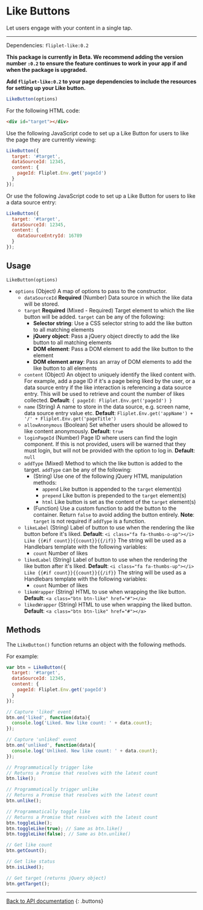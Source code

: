 # Like Buttons

Let users engage with your content in a single tap.

---

Dependencies: `fliplet-like:0.2`

**This package is currently in Beta. We recommend adding the version number `:0.2` to ensure the feature continues to work in your app if and when the package is upgraded.**

**Add `fliplet-like:0.2` to your page dependencies to include the resources for setting up your Like button.**

```js
LikeButton(options)
```

For the following HTML code:

```html
<div id="target"></div>
```

Use the following JavaScript code to set up a Like Button for users to like the page they are currently viewing:

```js
LikeButton({
  target: '#target',
  dataSourceId: 12345,
  content: {
    pageId: Fliplet.Env.get('pageId')
  }
});
```

Or use the following JavaScript code to set up a Like Button for users to like a data source entry:

```js
LikeButton({
  target: '#target',
  dataSourceId: 12345,
  content: {
    dataSourceEntryId: 16789
  }
});
```

## Usage

```
LikeButton(options)
```

* `options` (Object) A map of options to pass to the constructor.
  * `dataSourceId` **Required** (Number) Data source in which the like data will be stored.
  * `target` **Required** (Mixed - Required) Target element to which the like button will be added. `target` can be any of the following:
    * **Selector string**: Use a CSS selector string to add the like button to all matching elements
    * **jQuery object**: Pass a jQuery object directly to add the like button to all matching elements
    * **DOM element**: Pass a DOM element to add the like button to the element
    * **DOM element array**: Pass an array of DOM elements to add the like button to all elements
  * `content` (Object) An object to uniquely identify the liked content with. For example, add a page ID if it's a page being liked by the user, or a data source entry if the like interaction is referencing a data source entry. This will be used to retrieve and count the number of likes collected. **Default**: `{ pageId: Fliplet.Env.get('pageId') }`
  * `name` (String) A name to store in the data source, e.g. screen name, data source entry value etc. **Default**: `Fliplet.Env.get('appName') + '/' + Fliplet.Env.get('pageTitle')`
  * `allowAnonymous` (Boolean) Set whether users should be allowed to like content anonymously. **Default**: `true`
  * `loginPageId` (Number) Page ID where users can find the login component. If this is not provided, users will be warned that they must login, but will not be provided with the option to log in. **Default**: `null`
  * `addType` (Mixed) Method to which the like button is added to the target. `addType` can be any of the following:
    * (String) Use one of the following jQuery HTML manipulation methods:
      * `append` Like button is appended to the `target` element(s)
      * `prepend` Like button is prepended to the `target` element(s)
      * `html` Like button is set as the content of the `target` element(s)
    * (Function) Use a custom function to add the button to the container. Return `false` to avoid adding the button entirely. **Note**: `target` is not required if `addType` is a function.
  * `likeLabel` (String) Label of button to use when the rendering the like button before it's liked. **Default**: `<i class="fa fa-thumbs-o-up"></i> Like {{#if count}}{{count}}{{/if}}` The string will be used as a Handlebars template with the following variables:
    * `count` Number of likes
  * `likedLabel` (String) Label of button to use when the rendering the like button after it's liked. **Default**: `<i class="fa fa-thumbs-up"></i> Like {{#if count}}{{count}}{{/if}}` The string will be used as a Handlebars template with the following variables:
    * `count` Number of likes
  * `likeWrapper` (String) HTML to use when wrapping the like button. **Default**: `<a class="btn btn-like" href="#"></a>`
  * `likedWrapper` (String) HTML to use when wrapping the liked button. **Default**: `<a class="btn btn-like" href="#"></a>`

## Methods

The `LikeButton()` function returns an object with the following methods.

For example:

```js
var btn = LikeButton({
  target: '#target',
  dataSourceId: 12345,
  content: {
    pageId: Fliplet.Env.get('pageId')
  }
});

// Capture 'liked' event
btn.on('liked', function(data){
  console.log('Liked. New like count: ' + data.count);
});

// Capture 'unliked' event
btn.on('unliked', function(data){
  console.log('Unliked. New like count: ' + data.count);
});

// Programmatically trigger like
// Returns a Promise that resolves with the latest count
btn.like();

// Programmatically trigger unlike
// Returns a Promise that resolves with the latest count
btn.unlike();

// Programmatically toggle like
// Returns a Promise that resolves with the latest count
btn.toggleLike();
btn.toggleLike(true); // Same as btn.like()
btn.toggleLike(false); // Same as btn.unlike()

// Get like count
btn.getCount();

// Get like status
btn.isLiked();

// Get target (returns jQuery object)
btn.getTarget();
```

---

[Back to API documentation](../API-Documentation.md)
{: .buttons}